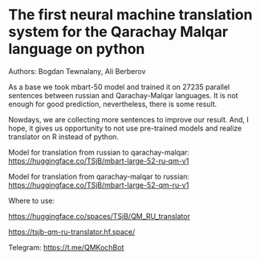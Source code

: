 # The first neural machine translation system for the Qarachay Malqar language on python
 
Authors: Bogdan Tewnalany, Ali Berberov

As a base we took mbart-50 model and trained it on 27235 parallel sentences between russian and Qarachay-Malqar languages. It is not enough for good prediction, nevertheless, there is some result. 

Nowdays, we are collecting more sentences to improve our result. And, I hope, it gives us opportunity to not use pre-trained models and realize translator on R instead of python.


Model for translation from russian to qarachay-malqar: https://huggingface.co/TSjB/mbart-large-52-ru-qm-v1

Model for translation from qarachay-malqar to russian: https://huggingface.co/TSjB/mbart-large-52-qm-ru-v1

Where to use:

https://huggingface.co/spaces/TSjB/QM_RU_translator

https://tsjb-qm-ru-translator.hf.space/

Telegram: https://t.me/QMKochBot 
